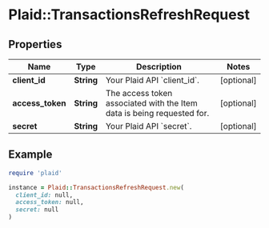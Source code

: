 # Plaid::TransactionsRefreshRequest

## Properties

| Name | Type | Description | Notes |
| ---- | ---- | ----------- | ----- |
| **client_id** | **String** | Your Plaid API &#x60;client_id&#x60;. | [optional] |
| **access_token** | **String** | The access token associated with the Item data is being requested for. | [optional] |
| **secret** | **String** | Your Plaid API &#x60;secret&#x60;. | [optional] |

## Example

```ruby
require 'plaid'

instance = Plaid::TransactionsRefreshRequest.new(
  client_id: null,
  access_token: null,
  secret: null
)
```

